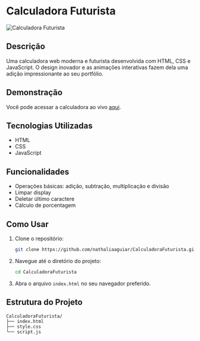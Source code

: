 # Calculadora Futurista

![Calculadora Futurista](https://nathaliaaguiar.github.io/CalculadoraFuturista/screenshot.png)

## Descrição

Uma calculadora web moderna e futurista desenvolvida com HTML, CSS e JavaScript. O design inovador e as animações interativas fazem dela uma adição impressionante ao seu portfólio.

## Demonstração

Você pode acessar a calculadora ao vivo [aqui](https://nathaliaaguiar.github.io/CalculadoraFuturista/).

## Tecnologias Utilizadas

- HTML
- CSS
- JavaScript

## Funcionalidades

- Operações básicas: adição, subtração, multiplicação e divisão
- Limpar display
- Deletar último caractere
- Cálculo de porcentagem

## Como Usar

1. Clone o repositório:
    ```bash
    git clone https://github.com/nathaliaaguiar/CalculadoraFuturista.git
    ```
2. Navegue até o diretório do projeto:
    ```bash
    cd CalculadoraFuturista
    ```
3. Abra o arquivo `index.html` no seu navegador preferido.

## Estrutura do Projeto

```plaintext
CalculadoraFuturista/
├── index.html
├── style.css
└── script.js
